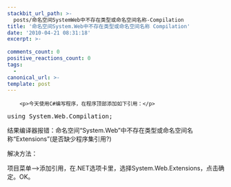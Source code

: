 ```yaml
---
stackbit_url_path: >-
  posts/命名空间SystemWeb中不存在类型或命名空间名称-Compilation
title: '命名空间System.Web中不存在类型或命名空间名称 Compilation'
date: '2010-04-21 08:31:18'
excerpt: >-
  
comments_count: 0
positive_reactions_count: 0
tags: 
  - 
canonical_url: >-
template: post
---
```


        <p>今天使用C#编写程序，在程序顶部添加如下引用：</p>
<pre class="brush: csharp">using System.Web.Compilation;
</pre>
<p>结果编译器报错：命名空间“System.Web”中不存在类型或命名空间名称“Extensions”(是否缺少程序集引用?)</p>
<p>解决方法：</p>
<p>项目菜单--&gt;添加引用，在.NET选项卡里，选择System.Web.Extensions，点击确定。OK。</p>
<p><img alt="" title="" src="http://www.zizhujy.com/blog/image.axd?picture=image_195.png"></p>
<p><img alt="" src="http://www.zizhujy.com/blog/image.axd?picture=image_196.png"></p>
<p>&nbsp;</p>
      